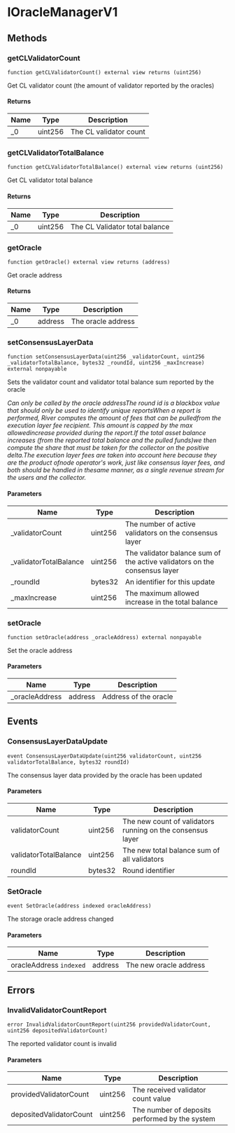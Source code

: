 # IOracleManagerV1









## Methods

### getCLValidatorCount

```solidity
function getCLValidatorCount() external view returns (uint256)
```

Get CL validator count (the amount of validator reported by the oracles)




#### Returns

| Name | Type | Description |
|---|---|---|
| _0 | uint256 | The CL validator count |

### getCLValidatorTotalBalance

```solidity
function getCLValidatorTotalBalance() external view returns (uint256)
```

Get CL validator total balance




#### Returns

| Name | Type | Description |
|---|---|---|
| _0 | uint256 | The CL Validator total balance |

### getOracle

```solidity
function getOracle() external view returns (address)
```

Get oracle address




#### Returns

| Name | Type | Description |
|---|---|---|
| _0 | address | The oracle address |

### setConsensusLayerData

```solidity
function setConsensusLayerData(uint256 _validatorCount, uint256 _validatorTotalBalance, bytes32 _roundId, uint256 _maxIncrease) external nonpayable
```

Sets the validator count and validator total balance sum reported by the oracle

*Can only be called by the oracle addressThe round id is a blackbox value that should only be used to identify unique reportsWhen a report is performed, River computes the amount of fees that can be pulledfrom the execution layer fee recipient. This amount is capped by the max allowedincrease provided during the report.If the total asset balance increases (from the reported total balance and the pulled funds)we then compute the share that must be taken for the collector on the positive delta.The execution layer fees are taken into account here because they are the product ofnode operator&#39;s work, just like consensus layer fees, and both should be handled in thesame manner, as a single revenue stream for the users and the collector.*

#### Parameters

| Name | Type | Description |
|---|---|---|
| _validatorCount | uint256 | The number of active validators on the consensus layer |
| _validatorTotalBalance | uint256 | The validator balance sum of the active validators on the consensus layer |
| _roundId | bytes32 | An identifier for this update |
| _maxIncrease | uint256 | The maximum allowed increase in the total balance |

### setOracle

```solidity
function setOracle(address _oracleAddress) external nonpayable
```

Set the oracle address



#### Parameters

| Name | Type | Description |
|---|---|---|
| _oracleAddress | address | Address of the oracle |



## Events

### ConsensusLayerDataUpdate

```solidity
event ConsensusLayerDataUpdate(uint256 validatorCount, uint256 validatorTotalBalance, bytes32 roundId)
```

The consensus layer data provided by the oracle has been updated



#### Parameters

| Name | Type | Description |
|---|---|---|
| validatorCount  | uint256 | The new count of validators running on the consensus layer |
| validatorTotalBalance  | uint256 | The new total balance sum of all validators |
| roundId  | bytes32 | Round identifier |

### SetOracle

```solidity
event SetOracle(address indexed oracleAddress)
```

The storage oracle address changed



#### Parameters

| Name | Type | Description |
|---|---|---|
| oracleAddress `indexed` | address | The new oracle address |



## Errors

### InvalidValidatorCountReport

```solidity
error InvalidValidatorCountReport(uint256 providedValidatorCount, uint256 depositedValidatorCount)
```

The reported validator count is invalid



#### Parameters

| Name | Type | Description |
|---|---|---|
| providedValidatorCount | uint256 | The received validator count value |
| depositedValidatorCount | uint256 | The number of deposits performed by the system |



